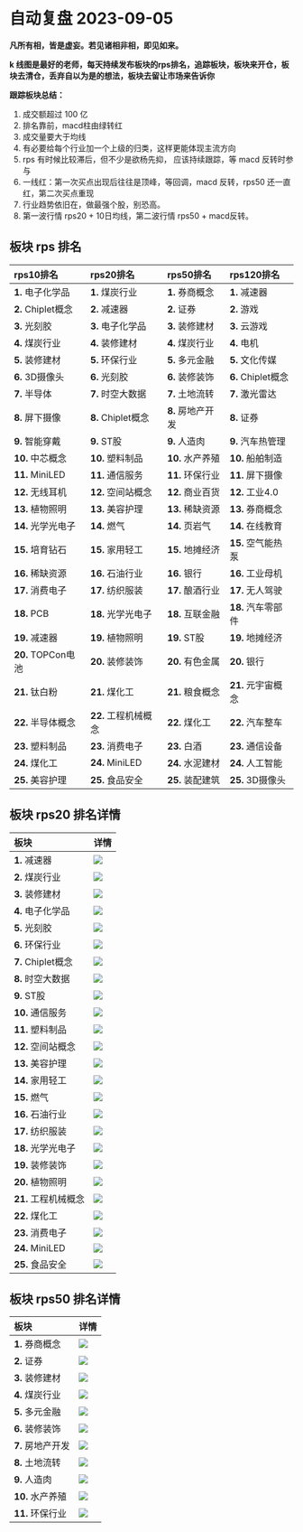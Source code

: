 # 自动复盘 2023-09-05

**凡所有相，皆是虚妄。若见诸相非相，即见如来。**

**k 线图是最好的老师，每天持续发布板块的rps排名，追踪板块，板块来开仓，板块去清仓，丢弃自以为是的想法，板块去留让市场来告诉你**
        
**跟踪板块总结：**
1. 成交额超过 100 亿
2. 排名靠前，macd柱由绿转红
3. 成交量要大于均线
4. 有必要给每个行业加一个上级的归类，这样更能体现主流方向
5. rps 有时候比较滞后，但不少是欲杨先抑， 应该持续跟踪，等 macd 反转时参与
6. 一线红：第一次买点出现后往往是顶峰，等回调，macd 反转，rps50 还一直红，第二次买点重现
7. 行业趋势依旧在，做最强个股，别恐高。
8. 第一波行情 rps20 + 10日均线，第二波行情 rps50 + macd反转。
        
## 板块 rps 排名
| rps10排名          | rps20排名            | rps50排名         | rps120排名         |
|:-------------------|:---------------------|:------------------|:-------------------|
| **1.** 电子化学品  | **1.** 煤炭行业      | **1.** 券商概念   | **1.** 减速器      |
| **2.** Chiplet概念 | **2.** 减速器        | **2.** 证券       | **2.** 游戏        |
| **3.** 光刻胶      | **3.** 电子化学品    | **3.** 装修建材   | **3.** 云游戏      |
| **4.** 煤炭行业    | **4.** 装修建材      | **4.** 煤炭行业   | **4.** 电机        |
| **5.** 装修建材    | **5.** 环保行业      | **5.** 多元金融   | **5.** 文化传媒    |
| **6.** 3D摄像头    | **6.** 光刻胶        | **6.** 装修装饰   | **6.** Chiplet概念 |
| **7.** 半导体      | **7.** 时空大数据    | **7.** 土地流转   | **7.** 激光雷达    |
| **8.** 屏下摄像    | **8.** Chiplet概念   | **8.** 房地产开发 | **8.** 证券        |
| **9.** 智能穿戴    | **9.** ST股          | **9.** 人造肉     | **9.** 汽车热管理  |
| **10.** 中芯概念   | **10.** 塑料制品     | **10.** 水产养殖  | **10.** 船舶制造   |
| **11.** MiniLED    | **11.** 通信服务     | **11.** 环保行业  | **11.** 屏下摄像   |
| **12.** 无线耳机   | **12.** 空间站概念   | **12.** 商业百货  | **12.** 工业4.0    |
| **13.** 植物照明   | **13.** 美容护理     | **13.** 稀缺资源  | **13.** 券商概念   |
| **14.** 光学光电子 | **14.** 燃气         | **14.** 页岩气    | **14.** 在线教育   |
| **15.** 培育钻石   | **15.** 家用轻工     | **15.** 地摊经济  | **15.** 空气能热泵 |
| **16.** 稀缺资源   | **16.** 石油行业     | **16.** 银行      | **16.** 工业母机   |
| **17.** 消费电子   | **17.** 纺织服装     | **17.** 酿酒行业  | **17.** 无人驾驶   |
| **18.** PCB        | **18.** 光学光电子   | **18.** 互联金融  | **18.** 汽车零部件 |
| **19.** 减速器     | **19.** 植物照明     | **19.** ST股      | **19.** 地摊经济   |
| **20.** TOPCon电池 | **20.** 装修装饰     | **20.** 有色金属  | **20.** 银行       |
| **21.** 钛白粉     | **21.** 煤化工       | **21.** 粮食概念  | **21.** 元宇宙概念 |
| **22.** 半导体概念 | **22.** 工程机械概念 | **22.** 煤化工    | **22.** 汽车整车   |
| **23.** 塑料制品   | **23.** 消费电子     | **23.** 白酒      | **23.** 通信设备   |
| **24.** 煤化工     | **24.** MiniLED      | **24.** 水泥建材  | **24.** 人工智能   |
| **25.** 美容护理   | **25.** 食品安全     | **25.** 装配建筑  | **25.** 3D摄像头   |
## 板块 rps20 排名详情
| 板块                 | 详情                                                                                                |
|:---------------------|:----------------------------------------------------------------------------------------------------|
| **1.** 减速器        | ![](https://sykent-blog-image.oss-cn-beijing.aliyuncs.com/quant/image/2023/9/1693901133237-tmp.jpg) |
| **2.** 煤炭行业      | ![](https://sykent-blog-image.oss-cn-beijing.aliyuncs.com/quant/image/2023/9/1693901134687-tmp.jpg) |
| **3.** 装修建材      | ![](https://sykent-blog-image.oss-cn-beijing.aliyuncs.com/quant/image/2023/9/1693901135787-tmp.jpg) |
| **4.** 电子化学品    | ![](https://sykent-blog-image.oss-cn-beijing.aliyuncs.com/quant/image/2023/9/1693901136897-tmp.jpg) |
| **5.** 光刻胶        | ![](https://sykent-blog-image.oss-cn-beijing.aliyuncs.com/quant/image/2023/9/1693901137921-tmp.jpg) |
| **6.** 环保行业      | ![](https://sykent-blog-image.oss-cn-beijing.aliyuncs.com/quant/image/2023/9/1693901138932-tmp.jpg) |
| **7.** Chiplet概念   | ![](https://sykent-blog-image.oss-cn-beijing.aliyuncs.com/quant/image/2023/9/1693901139922-tmp.jpg) |
| **8.** 时空大数据    | ![](https://sykent-blog-image.oss-cn-beijing.aliyuncs.com/quant/image/2023/9/1693901140651-tmp.jpg) |
| **9.** ST股          | ![](https://sykent-blog-image.oss-cn-beijing.aliyuncs.com/quant/image/2023/9/1693901141789-tmp.jpg) |
| **10.** 通信服务     | ![](https://sykent-blog-image.oss-cn-beijing.aliyuncs.com/quant/image/2023/9/1693901142812-tmp.jpg) |
| **11.** 塑料制品     | ![](https://sykent-blog-image.oss-cn-beijing.aliyuncs.com/quant/image/2023/9/1693901143850-tmp.jpg) |
| **12.** 空间站概念   | ![](https://sykent-blog-image.oss-cn-beijing.aliyuncs.com/quant/image/2023/9/1693901144879-tmp.jpg) |
| **13.** 美容护理     | ![](https://sykent-blog-image.oss-cn-beijing.aliyuncs.com/quant/image/2023/9/1693901145818-tmp.jpg) |
| **14.** 家用轻工     | ![](https://sykent-blog-image.oss-cn-beijing.aliyuncs.com/quant/image/2023/9/1693901146845-tmp.jpg) |
| **15.** 燃气         | ![](https://sykent-blog-image.oss-cn-beijing.aliyuncs.com/quant/image/2023/9/1693901147830-tmp.jpg) |
| **16.** 石油行业     | ![](https://sykent-blog-image.oss-cn-beijing.aliyuncs.com/quant/image/2023/9/1693901148879-tmp.jpg) |
| **17.** 纺织服装     | ![](https://sykent-blog-image.oss-cn-beijing.aliyuncs.com/quant/image/2023/9/1693901149838-tmp.jpg) |
| **18.** 光学光电子   | ![](https://sykent-blog-image.oss-cn-beijing.aliyuncs.com/quant/image/2023/9/1693901150945-tmp.jpg) |
| **19.** 装修装饰     | ![](https://sykent-blog-image.oss-cn-beijing.aliyuncs.com/quant/image/2023/9/1693901151956-tmp.jpg) |
| **20.** 植物照明     | ![](https://sykent-blog-image.oss-cn-beijing.aliyuncs.com/quant/image/2023/9/1693901153009-tmp.jpg) |
| **21.** 工程机械概念 | ![](https://sykent-blog-image.oss-cn-beijing.aliyuncs.com/quant/image/2023/9/1693901153936-tmp.jpg) |
| **22.** 煤化工       | ![](https://sykent-blog-image.oss-cn-beijing.aliyuncs.com/quant/image/2023/9/1693901154958-tmp.jpg) |
| **23.** 消费电子     | ![](https://sykent-blog-image.oss-cn-beijing.aliyuncs.com/quant/image/2023/9/1693901155932-tmp.jpg) |
| **24.** MiniLED      | ![](https://sykent-blog-image.oss-cn-beijing.aliyuncs.com/quant/image/2023/9/1693901156961-tmp.jpg) |
| **25.** 食品安全     | ![](https://sykent-blog-image.oss-cn-beijing.aliyuncs.com/quant/image/2023/9/1693901157974-tmp.jpg) |
## 板块 rps50 排名详情
| 板块              | 详情                                                                                                |
|:------------------|:----------------------------------------------------------------------------------------------------|
| **1.** 券商概念   | ![](https://sykent-blog-image.oss-cn-beijing.aliyuncs.com/quant/image/2023/9/1693901159104-tmp.jpg) |
| **2.** 证券       | ![](https://sykent-blog-image.oss-cn-beijing.aliyuncs.com/quant/image/2023/9/1693901160120-tmp.jpg) |
| **3.** 装修建材   | ![](https://sykent-blog-image.oss-cn-beijing.aliyuncs.com/quant/image/2023/9/1693901161154-tmp.jpg) |
| **4.** 煤炭行业   | ![](https://sykent-blog-image.oss-cn-beijing.aliyuncs.com/quant/image/2023/9/1693901162079-tmp.jpg) |
| **5.** 多元金融   | ![](https://sykent-blog-image.oss-cn-beijing.aliyuncs.com/quant/image/2023/9/1693901163148-tmp.jpg) |
| **6.** 装修装饰   | ![](https://sykent-blog-image.oss-cn-beijing.aliyuncs.com/quant/image/2023/9/1693901164080-tmp.jpg) |
| **7.** 房地产开发 | ![](https://sykent-blog-image.oss-cn-beijing.aliyuncs.com/quant/image/2023/9/1693901165147-tmp.jpg) |
| **8.** 土地流转   | ![](https://sykent-blog-image.oss-cn-beijing.aliyuncs.com/quant/image/2023/9/1693901166125-tmp.jpg) |
| **9.** 人造肉     | ![](https://sykent-blog-image.oss-cn-beijing.aliyuncs.com/quant/image/2023/9/1693901167145-tmp.jpg) |
| **10.** 水产养殖  | ![](https://sykent-blog-image.oss-cn-beijing.aliyuncs.com/quant/image/2023/9/1693901168135-tmp.jpg) |
| **11.** 环保行业  | ![](https://sykent-blog-image.oss-cn-beijing.aliyuncs.com/quant/image/2023/9/1693901169150-tmp.jpg) |